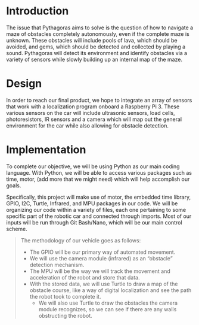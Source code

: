 
# Introduction

<p>The issue that Pythagoras aims to solve is the question of how to navigate a maze of obstacles completely autonomously, even if the complete maze is unknown. These obstacles will include pools of lava, which should be avoided, and gems, which should be detected and collected by playing a sound. Pythagoras will detect its environment and identify obstacles via a variety of sensors while slowly building up an internal map of the maze.</p>

# Design

<p>In order to reach our final product, we hope to integrate an array of sensors that work with a localization program onboard a Raspberry Pi 3. These various sensors on the car will  include ultrasonic sensors, load cells, photoresistors, IR sensors and a camera which will map out the general environment for the car while also allowing for obstacle detection.</p>

# Implementation

<p>To complete our objective, we will be using Python as our main coding language. With Python, we will be able to access various packages such as time, motor, (add more that we might need) which will help accomplish our goals.</p>

<p>Specifically, this project will make use of motor, the embedded time library, GPIO, I2C, Turtle, Infrared, and MPU packages in our code. We will be organizing our code within a variety of files, each one pertaining to some specific part of the robotic car and connected through imports. Most of our inputs will be run through Git Bash/Nano, which will be our main control scheme.</p>


> The methodology of our vehicle goes as follows:</p>
> - The GPIO will be our primary way of automated movement. 
> - We will use the camera module (infrared) as an “obstacle” detection mechanism. 
> - The MPU will be the way we will track the movement and acceleration of the robot and store that data. 
> - With the stored data, we will use Turtle to draw a map of the obstacle course, like a way of digital localization and see the path the robot took to complete it. 
> 	- We will also use Turtle to draw the obstacles the camera module recognizes, so we can see if there are any walls obstructing the robot.





